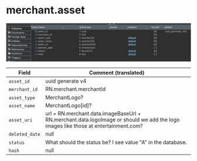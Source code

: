 # merchant.asset

![schema diagram](./images/asset.png)

| Field          | Comment (translated)                                                                                                               |
| -------------- | ---------------------------------------------------------------------------------------------------------------------------------- |
| `asset_id`     | uuid generate v4                                                                                                                   |
| `merchant_id`  | RN.merchant.merchantId                                                                                                             |
| `asset_type`   | MerchantLogo?                                                                                                                      |
| `asset_name`   | MerchantLogo[id]?                                                                                                                  |
| `asset_uri`    | url = RN.merchant.data.imageBaseUrl + RN.merchant.data.logoImage or should we add the logo images like those at entertainment.com? |
| `deleted_date` | null                                                                                                                               |
| `status`       | What should the status be? I see value "A" in the database.                                                                        |
| `hash`         | null                                                                                                                               |
